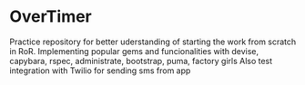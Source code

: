 # OverTimer
Practice repository for better uderstanding of starting the work from scratch in RoR.
Implementing popular gems and funcionalities with devise, capybara, rspec, administrate, bootstrap, puma, factory girls
Also test integration with Twilio for sending sms from app
